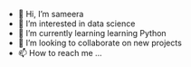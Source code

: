 - 👋 Hi, I’m sameera
- 👀 I’m interested in data science
- 🌱 I’m currently learning learning Python
- 💞️ I’m looking to collaborate on new projects
- 📫 How to reach me ...

<!---
sameerauoc/sameerauoc is a ✨ special ✨ repository because its `README.md` (this file) appears on your GitHub profile.
You can click the Preview link to take a look at your changes.
--->

